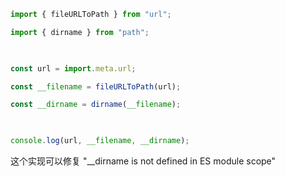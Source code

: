 
```js
import { fileURLToPath } from "url";

import { dirname } from "path";

  

const url = import.meta.url;

const __filename = fileURLToPath(url);

const __dirname = dirname(__filename);

  

console.log(url, __filename, __dirname);
```

这个实现可以修复 "__dirname is not defined in ES module scope"